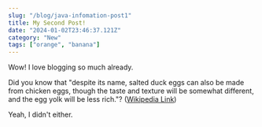 ```yaml
---
slug: "/blog/java-infomation-post1"
title: My Second Post!
date: "2024-01-02T23:46:37.121Z"
category: "New" 
tags: ["orange", "banana"]
---
```


Wow! I love blogging so much already.

Did you know that "despite its name, salted duck eggs can also be made from
chicken eggs, though the taste and texture will be somewhat different, and the
egg yolk will be less rich."?
([Wikipedia Link](https://en.wikipedia.org/wiki/Salted_duck_egg))

Yeah, I didn't either.
